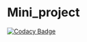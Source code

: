 # Mini_project

[![Codacy Badge](https://api.codacy.com/project/badge/Grade/813df2cc8c01435f82e52a62a813eeff)](https://app.codacy.com/gh/256604/Mini_project?utm_source=github.com&utm_medium=referral&utm_content=256604/Mini_project&utm_campaign=Badge_Grade_Settings)